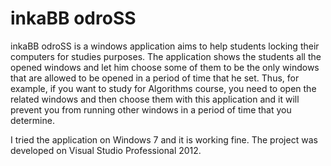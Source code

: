 inkaBB odroSS
============

inkaBB odroSS is a windows application aims to help students locking their computers for studies purposes.
The application shows the students all the opened windows and let him choose some of them to be the only windows that are allowed to be opened in a period of time that he set. 
Thus, for example, if you want to study for Algorithms course, you need to open the related windows and then choose them with this application and it will prevent you from running other windows in a period of time that you determine.

I tried the application on Windows 7 and it is working fine.
The project was developed on Visual Studio Professional 2012.
